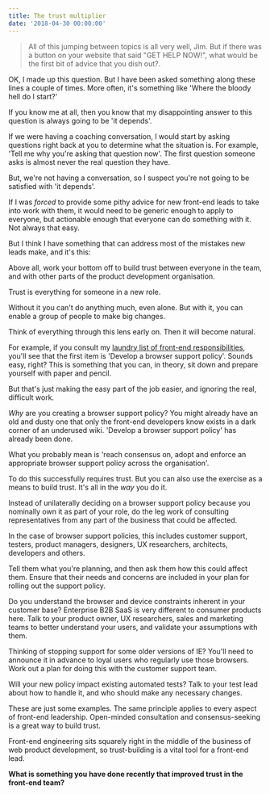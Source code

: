 ```yaml
---
title: The trust multiplier
date: '2018-04-30 00:00:00'
---
```


> All of this jumping between topics is all very well, Jim. But if there was a button on your website that said "GET HELP NOW!", what would be the first bit of advice that you dish out?.

OK, I made up this question. But I have been asked something along these lines a couple of times. More often, it's something like 'Where the bloody hell do I start?'

If you know me at all, then you know that my disappointing answer to this question is always going to be 'it depends'.

If we were having a coaching conversation, I would start by asking questions right back at you to determine what the situation is. For example, 'Tell me why you're asking that question now'. The first question someone asks is almost never the real question they have.

But, we're not having a conversation, so I suspect you're not going to be satisfied with 'it depends'.

If I was _forced_ to provide some pithy advice for new front-end leads to take into work with them, it would need to be generic enough to apply to everyone, but actionable enough that everyone can do something with it. Not always that easy.

But I think I have something that can address most of the mistakes new leads make, and it's this:

Above all, work your bottom off to build trust between everyone in the team, and with other parts of the product development organisation.

Trust is everything for someone in a new role.

Without it you can't do anything much, even alone. But with it, you can enable a group of people to make big changes.

Think of everything through this lens early on. Then it will become natural.

For example, if you consult my [laundry list of front-end responsibilities](https://tinnedfruit.com/articles/front-end-responsibilities.html), you'll see that the first item is 'Develop a browser support policy'. Sounds easy, right? This is something that you can, in theory, sit down and prepare yourself with paper and pencil.

But that's just making the easy part of the job easier, and ignoring the real, difficult work.

_Why_ are you creating a browser support policy? You might already have an old and dusty one that only the front-end developers know exists in a dark corner of an underused wiki. 'Develop a browser support policy' has already been done. 

What you probably mean is 'reach consensus on, adopt and enforce an appropriate browser support policy across the organisation'.

To do this successfully requires trust. But you can also use the exercise as a means to build trust. It's all in the _way_ you do it.

Instead of unilaterally deciding on a browser support policy because you nominally own it as part of your role, do the leg work of consulting representatives from any part of the business that could be affected.

In the case of browser support policies, this includes customer support, testers, product managers, designers, UX researchers, architects, developers and others.

Tell them what you're planning, and then ask them how this could affect them. Ensure that their needs and concerns are included in your plan for rolling out the support policy.

Do you understand the browser and device constraints inherent in your customer base? Enterprise B2B SaaS is very different to consumer products here. Talk to your product owner, UX researchers, sales and marketing teams to better understand your users, and validate your assumptions with them.

Thinking of stopping support for some older versions of IE? You'll need to announce it in advance to loyal users who regularly use those browsers. Work out a plan for doing this with the customer support team.

Will your new policy impact existing automated tests? Talk to your test lead about how to handle it, and who should make any necessary changes.

These are just some examples. The same principle applies to every aspect of front-end leadership. Open-minded consultation and consensus-seeking is a great way to build trust.

Front-end engineering sits squarely right in the middle of the business of web product development, so trust-building is a vital tool for a front-end lead.

__What is something you have done recently that improved trust in the front-end team?__
